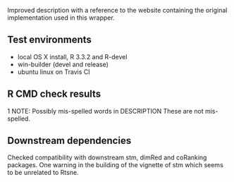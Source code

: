 Improved description with a reference to the website containing the original implementation used in this wrapper.

## Test environments
* local OS X install, R 3.3.2 and R-devel
* win-builder (devel and release)
* ubuntu linux on Travis CI

## R CMD check results
1 NOTE: Possibly mis-spelled words in DESCRIPTION
These are not mis-spelled.

## Downstream dependencies
Checked compatibility with downstream stm, dimRed and coRanking packages. One warning in the building of the vignette of stm which seems to be unrelated to Rtsne.
